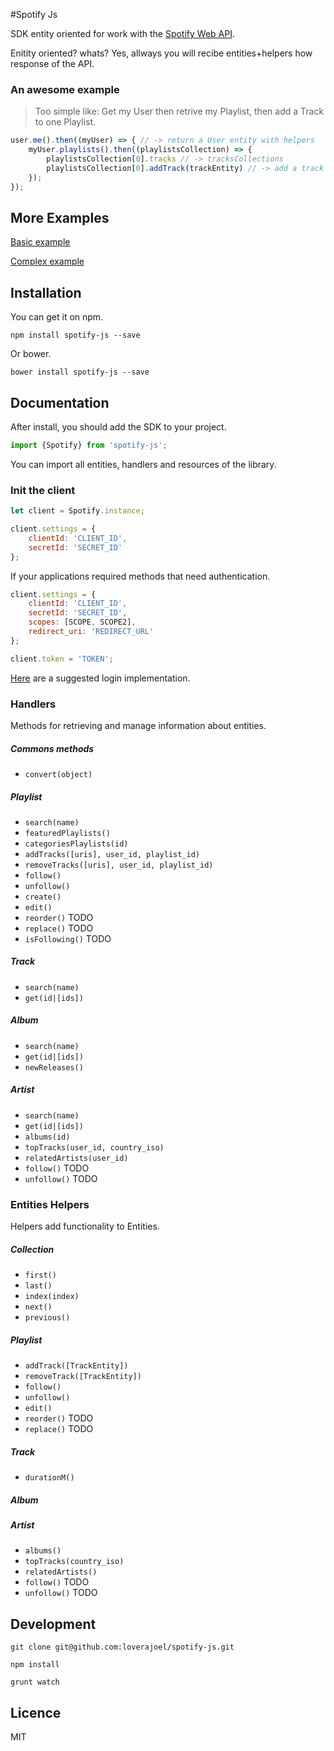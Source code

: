 #Spotify Js

SDK entity oriented for work with the [Spotify Web API](https://developer.spotify.com/web-api/).

Enitity oriented? whats? Yes, allways you will recibe entities+helpers how response of the API.

### An awesome example

> Too simple like: Get my User then retrive my Playlist, then add a Track to one Playlist.

```javascript
user.me().then((myUser) => { // -> return a User entity with helpers
    myUser.playlists().then((playlistsCollection) => {
        playlistsCollection[0].tracks // -> tracksCollections
        playlistsCollection[0].addTrack(trackEntity) // -> add a track to the playlist
    });
});
```

## More Examples

[Basic example](https://github.com/loverajoel/spotify-js/blob/master/examples/basic.js)

[Complex example](https://github.com/loverajoel/spotify-js/blob/master/examples/oauth.js)

## Installation

You can get it on npm.

`npm install spotify-js --save`

Or bower.

`bower install spotify-js --save`

## Documentation

After install, you should add the SDK to your project.

```javascript
import {Spotify} from 'spotify-js';
```

You can import all entities, handlers and resources of the library.

### Init the client

```javascript
let client = Spotify.instance;

client.settings = {
    clientId: 'CLIENT_ID', 
    secretId: 'SECRET_ID'
};
```

If your applications required methods that need authentication.

```javascript
client.settings = {
    clientId: 'CLIENT_ID', 
    secretId: 'SECRET_ID',
    scopes: [SCOPE, SCOPE2],
    redirect_uri: 'REDIRECT_URL'
};

client.token = 'TOKEN';
```
[Here](https://github.com/loverajoel/spotify-js/blob/master/examples/oauth.js) are a suggested login implementation.

### Handlers

Methods for retrieving and manage information about entities.

##### Commons methods

* `convert(object)`

##### Playlist

* `search(name)`
* `featuredPlaylists()`
* `categoriesPlaylists(id)`
* `addTracks([uris], user_id, playlist_id)`
* `removeTracks([uris], user_id, playlist_id)`
* `follow()`
* `unfollow()`
* `create()`
* `edit()`
* `reorder()` TODO
* `replace()` TODO
* `isFollowing()` TODO

##### Track

* `search(name)`
* `get(id|[ids])`

##### Album

* `search(name)`
* `get(id|[ids])`
* `newReleases()`

##### Artist

* `search(name)`
* `get(id|[ids])`
* `albums(id)`
* `topTracks(user_id, country_iso)`
* `relatedArtists(user_id)`
* `follow()` TODO
* `unfollow()` TODO
 
### Entities Helpers

Helpers add functionality to Entities.

##### Collection

* `first()`
* `last()`
* `index(index)`
* `next()`
* `previous()`

##### Playlist

* `addTrack([TrackEntity])`
* `removeTrack([TrackEntity])`
* `follow()`
* `unfollow()`
* `edit()`
* `reorder()` TODO
* `replace()` TODO

##### Track

* `durationM()`

##### Album

##### Artist

* `albums()`
* `topTracks(country_iso)`
* `relatedArtists()`
* `follow()` TODO
* `unfollow()` TODO

## Development

`git clone git@github.com:loverajoel/spotify-js.git`

`npm install`

`grunt watch`

## Licence

MIT